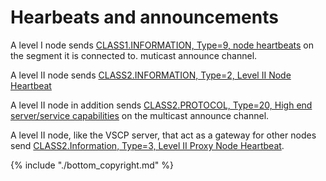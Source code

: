 # Hearbeats and announcements

A level I node sends [CLASS1.INFORMATION, Type=9, node heartbeats](https://grodansparadis.gitbooks.io/the-vscp-specification/content/class1.information.html#type--9-0x09-node-heartbeat) on the segment it is connected to. muticast announce channel.  

A level II node sends [CLASS2.INFORMATION, Type=2, Level II Node Heartbeat](https://grodansparadis.gitbooks.io/the-vscp-specification/content/class2.information.html#type2-0x0002-level-ii-node-heartbeat)

A level II node in addition sends [CLASS2.PROTOCOL, Type=20, High end server/service capabilities](https://grodansparadis.gitbooks.io/the-vscp-specification/content/class2.protocol.html#type20-0x14-high-end-serverservice-capabilities) on the multicast announce channel.

A level II node, like the VSCP server, that act as a gateway for other nodes send [CLASS2.Information, Type=3, Level II Proxy Node Heartbeat](https://grodansparadis.gitbooks.io/the-vscp-specification/content/class2.information.html#type3-0x0003-level-ii-proxy-node-heartbeat).

{% include "./bottom_copyright.md" %}
